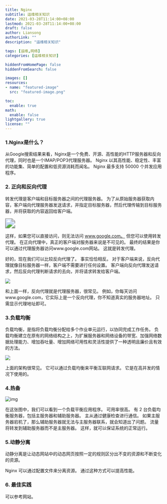 ```yaml
---
title: Nginx
subtitle: 运维相关知识
date: 2021-03-28T11:14:00+08:00
lastmod: 2021-03-28T11:14:00+08:00
draft: false
author: Liansong
authorLink: ""
description: "运维相关知识"

tags: [运维,网络]
categories: [运维相关知识]

hiddenFromHomePage: false
hiddenFromSearch: false

images: []
resources:
- name: "featured-image"
  src: "featured-image.png"

toc:
  enable: true
math:
  enable: false
lightgallery: true
license: ""
---
```


### 1.Nginx是什么？

从Google搜索结果来看，Nginx是一个免费、开源、高性能的HTTP服务器和反向代理，同时也是一个IMAP/POP3代理服务器。 Nginx 以其高性能、稳定性、丰富的功能集、简单的配置和低资源消耗而闻名。 Nginx 最多支持 50000 个并发应用程序。

### 2. 正向和反向代理

转发代理是客户端和目标服务器之间的代理服务器。 为了从原始服务器获取内容，客户端向代理服务器发送请求，并指定目标服务器，然后代理传输到目标服务器，并将获取的内容返回给客户端。

<img src="https://cdn.jsdelivr.net/gh/yeliansong/github-blog-PIC/blog-images/007S8ZIlgy1gf4iaf9a6xj317s0i6dlj.jpg" style="zoom:200%;" />

这样，如果您可以直接访问，则无法访问 www.google.com。 但您可以使用转发代理。 在正向代理中，真正的客户端对服务器来说是不可见的。 最终的结果是你可以通过代理服务器访问www.google.com网站。 这就是转发代理。

好的，现在我们可以比较反向代理了。 事实恰恰相反。 对于客户端来说，反向代理就像目标服务器一样，客户端不需要进行任何设置。 客户端向反向代理发送请求，然后反向代理判断请求的去向，并将请求转发给客户端。

![](https://cdn.jsdelivr.net/gh/yeliansong/github-blog-PIC/blog-images/007S8ZIlgy1gf4j1ik578j31qa0i4tdk.jpg)

和上面一样，反向代理就是代理服务器，很常见。 例如，你每天访问www.google.com，它实际上是一个反向代理，你不知道真实的服务器地址。 只需显示代理地址即可。

### 3.负载均衡

负载均衡，是指将负载均衡分配给多个作业单元运行，以协同完成工作任务。 负载均衡建立在原有的网络结构之上，为扩展服务器和网络设备的带宽、加强网络数据处理能力、增加吞吐量、增加网络可用性和灵活性提供了一种透明且廉价且有效的方法。

<img src="https://cdn.jsdelivr.net/gh/yeliansong/github-blog-PIC/blog-images/007S8ZIlgy1gf4kh82548j30vd0u047l.jpg" style="缩放：50%;" />

上面的架构很常见。 它可以通过负载均衡来平衡互联网请求。 它是在高并发的情况下使用的。

### 4.热备

![img](https://user-gold-cdn.xitu.io/2018/7/4/16463cd149a85d6d?imageslim)

在这张图中，我们可以看到一个负载平衡应用程序。 可用率很高。 有 2 台负载均衡服务器，包括主服务器和辅助服务器。 主从通过健康检查进行通信。 如果主服务器宕机了，那么辅助服务器就无法与主服务器联系，就会知道出了问题。 流量将转发到辅助服务器而不是主服务器。 这样，就可以保证系统的正常运行。

### 5.动静分离

动静分离是让动态网站中的动态网页按照一定的规则区分出不变的资源和不断变化的资源。

Nginx 可以通过配置文件来分离资源。 通过这种方式可以提高性能。

### 6. 最佳实践

可以参考网站。